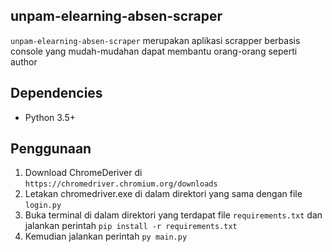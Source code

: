 ## unpam-elearning-absen-scraper

`unpam-elearning-absen-scraper` merupakan aplikasi scrapper berbasis console yang mudah-mudahan dapat membantu orang-orang seperti author


## Dependencies
- Python 3.5+

## Penggunaan
1. Download ChromeDeriver di `https://chromedriver.chromium.org/downloads`
2. Letakan chromedriver.exe di dalam direktori yang sama dengan file `login.py`
3. Buka terminal di dalam direktori yang terdapat file `requirements.txt` dan jalankan perintah `pip install -r requirements.txt`
4. Kemudian jalankan perintah `py main.py`


